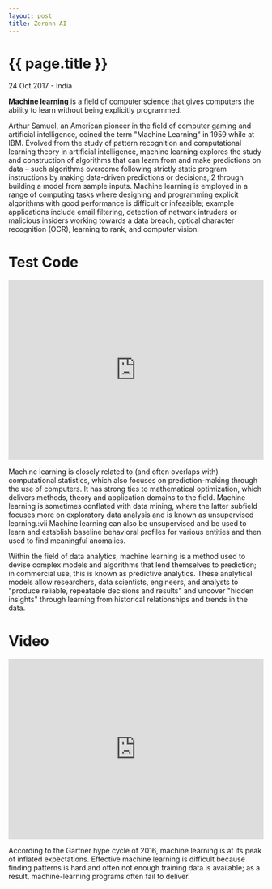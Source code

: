 ```yaml
---
layout: post
title: Zeronn AI
---
```


{{ page.title }}
================

<p class="meta">24 Oct 2017 - India</p>

**Machine learning** is a field of computer science that gives computers the ability to learn without being explicitly programmed.

Arthur Samuel, an American pioneer in the field of computer gaming and artificial intelligence, coined the term "Machine Learning" in 1959 while at IBM. Evolved from the study of pattern recognition and computational learning theory in artificial intelligence, machine learning explores the study and construction of algorithms that can learn from and make predictions on data – such algorithms overcome following strictly static program instructions by making data-driven predictions or decisions,:2 through building a model from sample inputs. Machine learning is employed in a range of computing tasks where designing and programming explicit algorithms with good performance is difficult or infeasible; example applications include email filtering, detection of network intruders or malicious insiders working towards a data breach, optical character recognition (OCR), learning to rank, and computer vision.

# Test Code

<iframe src="https://trinket.io/embed/python3/fe13259507?runOption=run" width="100%" height="356" frameborder="0" marginwidth="0" marginheight="0" allowfullscreen></iframe>

Machine learning is closely related to (and often overlaps with) computational statistics, which also focuses on prediction-making through the use of computers. It has strong ties to mathematical optimization, which delivers methods, theory and application domains to the field. Machine learning is sometimes conflated with data mining, where the latter subfield focuses more on exploratory data analysis and is known as unsupervised learning.:vii Machine learning can also be unsupervised and be used to learn and establish baseline behavioral profiles for various entities and then used to find meaningful anomalies.

Within the field of data analytics, machine learning is a method used to devise complex models and algorithms that lend themselves to prediction; in commercial use, this is known as predictive analytics. These analytical models allow researchers, data scientists, engineers, and analysts to "produce reliable, repeatable decisions and results" and uncover "hidden insights" through learning from historical relationships and trends in the data.

# Video
<iframe width="100%" height="356" src="https://www.youtube.com/embed/fOnE-aQUs4I" frameborder="0" allowfullscreen></iframe>

According to the Gartner hype cycle of 2016, machine learning is at its peak of inflated expectations. Effective machine learning is difficult because finding patterns is hard and often not enough training data is available; as a result, machine-learning programs often fail to deliver.
